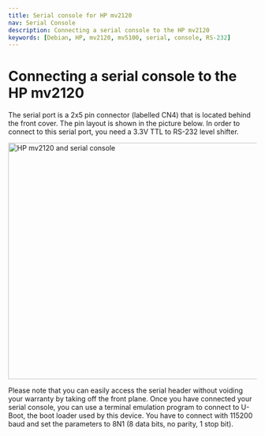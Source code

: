 ```yaml
---
title: Serial console for HP mv2120
nav: Serial Console
description: Connecting a serial console to the HP mv2120
keywords: [Debian, HP, mv2120, mv5100, serial, console, RS-232]
---
```


<h1>Connecting a serial console to the HP mv2120</h1>

The serial port is a 2x5 pin connector (labelled CN4) that is located
behind the front cover.  The pin layout is shown in the picture below.  In
order to connect to this serial port, you need a 3.3V TTL to RS-232 level
shifter.

<img src = "../images/img_0202s.jpg" class="border" alt = "HP mv2120 and serial console" width="640" height="480" />

Please note that you can easily access the serial header without voiding
your warranty by taking off the front plane.  Once you have connected your
serial console, you can use a terminal emulation program to connect to
U-Boot, the boot loader used by this device.  You have to connect with
115200 baud and set the parameters to 8N1 (8 data bits, no parity, 1 stop
bit).

